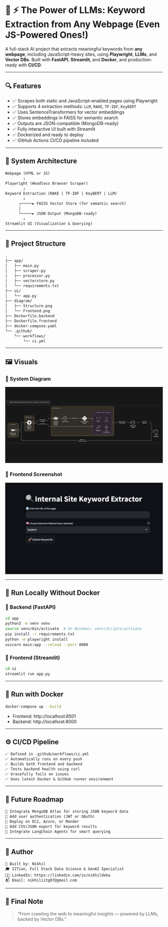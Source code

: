 # 🚀 ⚡ The Power of LLMs: Keyword Extraction from Any Webpage (Even JS-Powered Ones!)

A full-stack AI project that extracts meaningful keywords from **any webpage**, including JavaScript-heavy sites, using **Playwright**, **LLMs**, and **Vector DBs**. Built with **FastAPI**, **Streamlit**, and **Docker**, and production-ready with **CI/CD**.

---

## 🔍 Features

- ✅ Scrapes both static and JavaScript-enabled pages using Playwright  
- ✅ Supports 4 extraction methods: `LLM`, `RAKE`, `TF-IDF`, `KeyBERT`  
- ✅ Uses SentenceTransformers for vector embeddings  
- ✅ Stores embeddings in FAISS for semantic search  
- ✅ Outputs are JSON-compatible (MongoDB-ready)  
- ✅ Fully interactive UI built with Streamlit  
- ✅ Dockerized and ready to deploy  
- ✅ GitHub Actions CI/CD pipeline included  

---

## 🧠 System Architecture

```text
Webpage (HTML or JS)
        ↓
Playwright (Headless Browser Scraper)
        ↓
Keyword Extraction (RAKE | TF-IDF | KeyBERT | LLM)
        ↓
      ┌─────► FAISS Vector Store (for semantic search)
      │
      └─────► JSON Output (MongoDB-ready)
        ↓
Streamlit UI (Visualization & Querying)
```

---

## 📁 Project Structure

```text
.
├── app/
│   ├── main.py
│   ├── scraper.py
│   ├── processor.py
│   ├── vectorstore.py
│   └── requirements.txt
├── ui/
│   └── app.py
├── diagram/
│   ├── Structure.png
│   └── Frontend.png
├── Dockerfile.backend
├── Dockerfile.frontend
├── docker-compose.yaml
└── .github/
    └── workflows/
        └── ci.yml
```

---

## 🖼️ Visuals

### 🔧 System Diagram

![Structure](diagram/Structure.png)

### 🎨 Frontend Screenshot

![Frontend](diagram/Frontent.png)

---

## 🧪 Run Locally Without Docker

### 🔹 Backend (FastAPI)

```bash
cd app
python3 -m venv venv
source venv/bin/activate  # On Windows: venv\Scripts\activate
pip install -r requirements.txt
python -m playwright install
uvicorn main:app --reload --port 8000
```

### 🔹 Frontend (Streamlit)

```bash
cd ui
streamlit run app.py
```

---

## 🐳 Run with Docker

```bash
docker-compose up --build
```

- Frontend: http://localhost:8501  
- Backend: http://localhost:8000  

---

## ⚙️ CI/CD Pipeline

```text
✅ Defined in .github/workflows/ci.yml  
✅ Automatically runs on every push  
✅ Builds both frontend and backend  
✅ Tests backend health using curl  
✅ Gracefully fails on issues  
✅ Uses latest Docker & GitHub runner environment  
```

---

## 🌱 Future Roadmap

```text
🔸 Integrate MongoDB Atlas for storing JSON keyword data  
🔸 Add user authentication (JWT or OAuth)  
🔸 Deploy on EC2, Azure, or Render  
🔸 Add CSV/JSON export for keyword results  
🔸 Integrate LangChain Agents for smart querying  
```

---

## 🤝 Author

```text
👤 Built by: Nikhil 
🎓 IITian, Full Stack Data Science & GenAI Specialist  
🧑‍💻 LinkedIn: https://linkedin.com/in/nikhildeka 
📬 Email: nikhiliitg07@gmail.com
```

---

## 📌 Final Note

> “From crawling the web to meaningful insights — powered by LLMs, backed by Vector DBs.”
